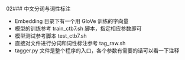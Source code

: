02### 中文分词与词性标注
- Embedding 目录下有一个用 GloVe 训练的字向量
- 模型的训练参考 train_ctb7.sh 脚本，指定相应参数即可
- 模型测试参考脚本 test_ctb7.sh
- 直接对文件进行分词和词性标注参考 tag_raw.sh
- tagger.py 文件是整个程序的入口，各个参数有需要的话可以看一下注释




